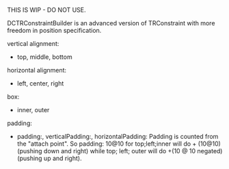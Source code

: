 THIS IS WIP - DO NOT USE.

DCTRConstraintBuilder is an advanced version of TRConstraint with more freedom in position specification.

vertical alignment:
* top, middle, bottom

horizontal alignment:
* left, center, right

box:
* inner, outer

padding:
* padding:, verticalPadding:, horizontalPadding:
Padding is counted from the "attach point". So padding: 10@10 for top;left;inner will do + (10@10) (pushing down and right)
while top;  left; outer will do +(10 @ 10 negated) (pushing up and right).